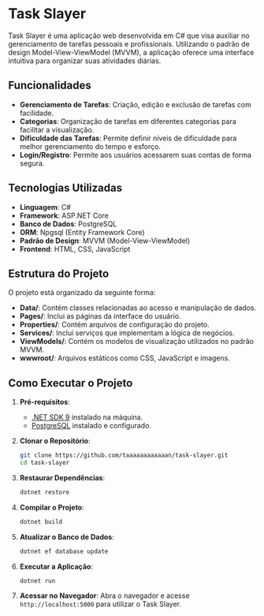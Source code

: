 # Task Slayer

Task Slayer é uma aplicação web desenvolvida em C# que visa auxiliar no gerenciamento de tarefas pessoais e profissionais. Utilizando o padrão de design Model-View-ViewModel (MVVM), a aplicação oferece uma interface intuitiva para organizar suas atividades diárias.

## Funcionalidades

- **Gerenciamento de Tarefas**: Criação, edição e exclusão de tarefas com facilidade.
- **Categorias**: Organização de tarefas em diferentes categorias para facilitar a visualização.
- **Dificuldade das Tarefas**: Permite definir níveis de dificuldade para melhor gerenciamento do tempo e esforço.
- **Login/Registro**: Permite aos usuários acessarem suas contas de forma segura.
  
## Tecnologias Utilizadas

- **Linguagem**: C#
- **Framework**: ASP.NET Core
- **Banco de Dados**: PostgreSQL
- **ORM**: Npgsql (Entity Framework Core)
- **Padrão de Design**: MVVM (Model-View-ViewModel)
- **Frontend**: HTML, CSS, JavaScript

## Estrutura do Projeto

O projeto está organizado da seguinte forma:

- **Data/**: Contém classes relacionadas ao acesso e manipulação de dados.
- **Pages/**: Inclui as páginas da interface do usuário.
- **Properties/**: Contém arquivos de configuração do projeto.
- **Services/**: Inclui serviços que implementam a lógica de negócios.
- **ViewModels/**: Contém os modelos de visualização utilizados no padrão MVVM.
- **wwwroot/**: Arquivos estáticos como CSS, JavaScript e imagens.

## Como Executar o Projeto

1. **Pré-requisitos**:

   - [.NET SDK 9](https://dotnet.microsoft.com/pt-br/download/dotnet/9.0) instalado na máquina.
   - [PostgreSQL](https://www.enterprisedb.com/downloads/postgres-postgresql-downloads) instalado e configurado.

2. **Clonar o Repositório**:

   ```bash
   git clone https://github.com/taaaaaaaaaaaan/task-slayer.git
   cd task-slayer
   ```

3. **Restaurar Dependências**:

   ```bash
   dotnet restore
   ```

4. **Compilar o Projeto**:

   ```bash
   dotnet build
   ```

5. **Atualizar o Banco de Dados**:

   ```bash
   dotnet ef database update
   ```

6. **Executar a Aplicação**:

   ```bash
   dotnet run
   ```

7. **Acessar no Navegador**: Abra o navegador e acesse `http://localhost:5000` para utilizar o Task Slayer.

